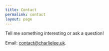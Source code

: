 ```yaml
---
title: Contact
permalink: contact
layout: page
---
```

Tell me something interesting or ask a question!

Email: [contact@charlielee.uk](mailto:contact@charlielee.uk).